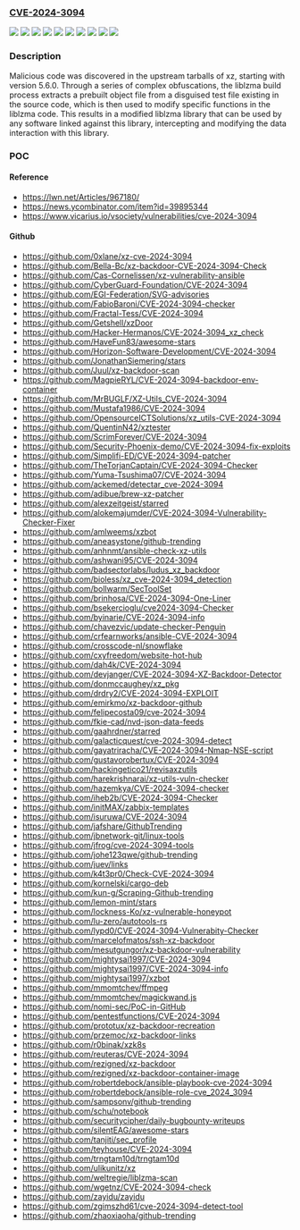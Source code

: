 ### [CVE-2024-3094](https://cve.mitre.org/cgi-bin/cvename.cgi?name=CVE-2024-3094)
![](https://img.shields.io/static/v1?label=Product&message=Fedora%2038&color=blue)
![](https://img.shields.io/static/v1?label=Product&message=Fedora%2039&color=blue)
![](https://img.shields.io/static/v1?label=Product&message=Red%20Hat%20Enterprise%20Linux%206&color=blue)
![](https://img.shields.io/static/v1?label=Product&message=Red%20Hat%20Enterprise%20Linux%207&color=blue)
![](https://img.shields.io/static/v1?label=Product&message=Red%20Hat%20Enterprise%20Linux%208&color=blue)
![](https://img.shields.io/static/v1?label=Product&message=Red%20Hat%20Enterprise%20Linux%209&color=blue)
![](https://img.shields.io/static/v1?label=Product&message=Red%20Hat%20JBoss%20Enterprise%20Application%20Platform%208&color=blue)
![](https://img.shields.io/static/v1?label=Product&message=xz&color=blue)
![](https://img.shields.io/static/v1?label=Version&message=n%2Fa&color=blue)
![](https://img.shields.io/static/v1?label=Vulnerability&message=Embedded%20Malicious%20Code&color=brighgreen)

### Description

Malicious code was discovered in the upstream tarballs of xz, starting with version 5.6.0. Through a series of complex obfuscations, the liblzma build process extracts a prebuilt object file from a disguised test file existing in the source code, which is then used to modify specific functions in the liblzma code. This results in a modified liblzma library that can be used by any software linked against this library, intercepting and modifying the data interaction with this library.

### POC

#### Reference
- https://lwn.net/Articles/967180/
- https://news.ycombinator.com/item?id=39895344
- https://www.vicarius.io/vsociety/vulnerabilities/cve-2024-3094

#### Github
- https://github.com/0xlane/xz-cve-2024-3094
- https://github.com/Bella-Bc/xz-backdoor-CVE-2024-3094-Check
- https://github.com/Cas-Cornelissen/xz-vulnerability-ansible
- https://github.com/CyberGuard-Foundation/CVE-2024-3094
- https://github.com/EGI-Federation/SVG-advisories
- https://github.com/FabioBaroni/CVE-2024-3094-checker
- https://github.com/Fractal-Tess/CVE-2024-3094
- https://github.com/Getshell/xzDoor
- https://github.com/Hacker-Hermanos/CVE-2024-3094_xz_check
- https://github.com/HaveFun83/awesome-stars
- https://github.com/Horizon-Software-Development/CVE-2024-3094
- https://github.com/JonathanSiemering/stars
- https://github.com/Juul/xz-backdoor-scan
- https://github.com/MagpieRYL/CVE-2024-3094-backdoor-env-container
- https://github.com/MrBUGLF/XZ-Utils_CVE-2024-3094
- https://github.com/Mustafa1986/CVE-2024-3094
- https://github.com/OpensourceICTSolutions/xz_utils-CVE-2024-3094
- https://github.com/QuentinN42/xztester
- https://github.com/ScrimForever/CVE-2024-3094
- https://github.com/Security-Phoenix-demo/CVE-2024-3094-fix-exploits
- https://github.com/Simplifi-ED/CVE-2024-3094-patcher
- https://github.com/TheTorjanCaptain/CVE-2024-3094-Checker
- https://github.com/Yuma-Tsushima07/CVE-2024-3094
- https://github.com/ackemed/detectar_cve-2024-3094
- https://github.com/adibue/brew-xz-patcher
- https://github.com/alexzeitgeist/starred
- https://github.com/alokemajumder/CVE-2024-3094-Vulnerability-Checker-Fixer
- https://github.com/amlweems/xzbot
- https://github.com/aneasystone/github-trending
- https://github.com/anhnmt/ansible-check-xz-utils
- https://github.com/ashwani95/CVE-2024-3094
- https://github.com/badsectorlabs/ludus_xz_backdoor
- https://github.com/bioless/xz_cve-2024-3094_detection
- https://github.com/bollwarm/SecToolSet
- https://github.com/brinhosa/CVE-2024-3094-One-Liner
- https://github.com/bsekercioglu/cve2024-3094-Checker
- https://github.com/byinarie/CVE-2024-3094-info
- https://github.com/chavezvic/update-checker-Penguin
- https://github.com/crfearnworks/ansible-CVE-2024-3094
- https://github.com/crosscode-nl/snowflake
- https://github.com/cxyfreedom/website-hot-hub
- https://github.com/dah4k/CVE-2024-3094
- https://github.com/devjanger/CVE-2024-3094-XZ-Backdoor-Detector
- https://github.com/donmccaughey/xz_pkg
- https://github.com/drdry2/CVE-2024-3094-EXPLOIT
- https://github.com/emirkmo/xz-backdoor-github
- https://github.com/felipecosta09/cve-2024-3094
- https://github.com/fkie-cad/nvd-json-data-feeds
- https://github.com/gaahrdner/starred
- https://github.com/galacticquest/cve-2024-3094-detect
- https://github.com/gayatriracha/CVE-2024-3094-Nmap-NSE-script
- https://github.com/gustavorobertux/CVE-2024-3094
- https://github.com/hackingetico21/revisaxzutils
- https://github.com/harekrishnarai/xz-utils-vuln-checker
- https://github.com/hazemkya/CVE-2024-3094-checker
- https://github.com/iheb2b/CVE-2024-3094-Checker
- https://github.com/initMAX/zabbix-templates
- https://github.com/isuruwa/CVE-2024-3094
- https://github.com/jafshare/GithubTrending
- https://github.com/jbnetwork-git/linux-tools
- https://github.com/jfrog/cve-2024-3094-tools
- https://github.com/johe123qwe/github-trending
- https://github.com/juev/links
- https://github.com/k4t3pr0/Check-CVE-2024-3094
- https://github.com/kornelski/cargo-deb
- https://github.com/kun-g/Scraping-Github-trending
- https://github.com/lemon-mint/stars
- https://github.com/lockness-Ko/xz-vulnerable-honeypot
- https://github.com/lu-zero/autotools-rs
- https://github.com/lypd0/CVE-2024-3094-Vulnerabity-Checker
- https://github.com/marcelofmatos/ssh-xz-backdoor
- https://github.com/mesutgungor/xz-backdoor-vulnerability
- https://github.com/mightysai1997/CVE-2024-3094
- https://github.com/mightysai1997/CVE-2024-3094-info
- https://github.com/mightysai1997/xzbot
- https://github.com/mmomtchev/ffmpeg
- https://github.com/mmomtchev/magickwand.js
- https://github.com/nomi-sec/PoC-in-GitHub
- https://github.com/pentestfunctions/CVE-2024-3094
- https://github.com/prototux/xz-backdoor-recreation
- https://github.com/przemoc/xz-backdoor-links
- https://github.com/r0binak/xzk8s
- https://github.com/reuteras/CVE-2024-3094
- https://github.com/rezigned/xz-backdoor
- https://github.com/rezigned/xz-backdoor-container-image
- https://github.com/robertdebock/ansible-playbook-cve-2024-3094
- https://github.com/robertdebock/ansible-role-cve_2024_3094
- https://github.com/sampsonv/github-trending
- https://github.com/schu/notebook
- https://github.com/securitycipher/daily-bugbounty-writeups
- https://github.com/silentEAG/awesome-stars
- https://github.com/tanjiti/sec_profile
- https://github.com/teyhouse/CVE-2024-3094
- https://github.com/trngtam10d/trngtam10d
- https://github.com/ulikunitz/xz
- https://github.com/weltregie/liblzma-scan
- https://github.com/wgetnz/CVE-2024-3094-check
- https://github.com/zayidu/zayidu
- https://github.com/zgimszhd61/cve-2024-3094-detect-tool
- https://github.com/zhaoxiaoha/github-trending

